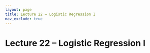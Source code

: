 ```yaml
---
layout: page
title: Lecture 22 – Logistic Regression I
nav_exclude: true
---
```


# Lecture 22 – Logistic Regression I

<!-- Presented by Joseph E. Gonzalez

Content by many dedicated Data 100 instructors at UC Berkeley. See our [Acknowledgments](../../acks) page.

- [slides](https://docs.google.com/presentation/d/1N9TqsAptnZRprKBNU_69ZPxZ_qDdDIEFn1NBfJgDYR0/edit?usp=share_link){:target="_blank"}
- [code](https://data100.datahub.berkeley.edu/hub/user-redirect/git-pull?repo=https%3A%2F%2Fgithub.com%2FDS-100%2Fsp25-student&urlpath=lab%2Ftree%2Fsp25-student%2Flecture%2Flec22%2Flec22.ipynb&branch=main){:target="_blank"}
- [code HTML](../../resources/assets/lectures/lec22/lec22.html){:target="_blank"}
- [recording](https://youtu.be/gMPRwKoc6pw){:target="_blank"} -->
